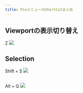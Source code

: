 ```yaml
---
title: PieメニューのShortCutまとめ
---
```


## Viewportの表示切り替え
Z
![](https://gyazo.com/31eb720da93db494ea7a65a021b9840b.png)

## Selection
Shift + S
![](https://gyazo.com/52815d699fbf3208524a2520fea851b0.png)

## 
Alt + Q
![](https://gyazo.com/52815d699fbf3208524a2520fea851b0.png)